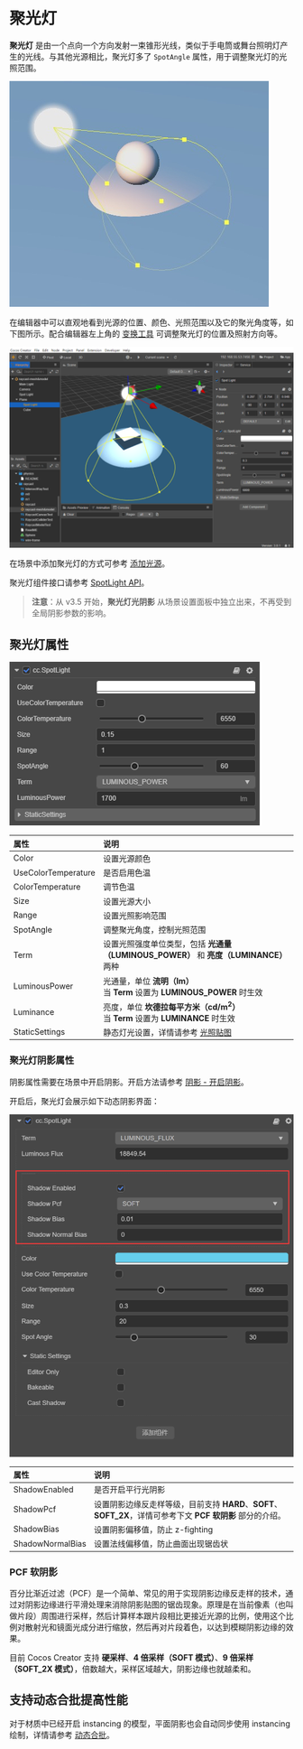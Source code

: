 # 聚光灯

**聚光灯**  是由一个点向一个方向发射一束锥形光线，类似于手电筒或舞台照明灯产生的光线。与其他光源相比，聚光灯多了 `SpotAngle` 属性，用于调整聚光灯的光照范围。

![spotlight](spotlight/spot-light.jpg)

在编辑器中可以直观地看到光源的位置、颜色、光照范围以及它的聚光角度等，如下图所示。配合编辑器左上角的 [变换工具](../../../../editor/toolbar/index.md) 可调整聚光灯的位置及照射方向等。

![spotlight](spotlight/spot-light-scene.jpg)

在场景中添加聚光灯的方式可参考 [添加光源](index.md)。

聚光灯组件接口请参考 [SpotLight API](%__APIDOC__%/zh/class/SpotLight)。

> **注意**：从 v3.5 开始，**聚光灯光阴影** 从场景设置面板中独立出来，不再受到全局阴影参数的影响。

## 聚光灯属性

![image](spotlight/spot-light-prop.png)

| 属性 | 说明 |
| :------ | :--- |
| Color | 设置光源颜色 |
| UseColorTemperature | 是否启用色温 |
| ColorTemperature | 调节色温 |
| Size | 设置光源大小 |
| Range | 设置光照影响范围 |
| SpotAngle | 调整聚光角度，控制光照范围 |
| Term | 设置光照强度单位类型，包括 **光通量（LUMINOUS_POWER）** 和 **亮度（LUMINANCE）** 两种 |
| LuminousPower | 光通量，单位 **流明（lm）**<br>当 **Term** 设置为 **LUMINOUS_POWER** 时生效 |
| Luminance | 亮度，单位 **坎德拉每平方米（cd/m<sup>2</sup>）**<br>当 **Term** 设置为 **LUMINANCE** 时生效 |
| StaticSettings | 静态灯光设置，详情请参考 [光照贴图](../lightmap.md) |

### 聚光灯阴影属性

阴影属性需要在场景中开启阴影。开启方法请参考 [阴影 - 开启阴影](../shadow.md#%E5%BC%80%E5%90%AF%E9%98%B4%E5%BD%B1)。

开启后，聚光灯会展示如下动态阴影界面：

![image](dirlights/spot-light-shadow-prop.png)

| 属性 | 说明 |
| :------ | :-- |
| ShadowEnabled | 是否开启平行光阴影 |
| ShadowPcf | 设置阴影边缘反走样等级，目前支持 **HARD**、**SOFT**、**SOFT_2X**，详情可参考下文 **PCF 软阴影** 部分的介绍。 |
| ShadowBias | 设置阴影偏移值，防止 z-fighting |
| ShadowNormalBias | 设置法线偏移值，防止曲面出现锯齿状 |

### PCF 软阴影

百分比渐近过滤（PCF）是一个简单、常见的用于实现阴影边缘反走样的技术，通过对阴影边缘进行平滑处理来消除阴影贴图的锯齿现象。原理是在当前像素（也叫做片段）周围进行采样，然后计算样本跟片段相比更接近光源的比例，使用这个比例对散射光和镜面光成分进行缩放，然后再对片段着色，以达到模糊阴影边缘的效果。

目前 Cocos Creator 支持 **硬采样**、**4 倍采样（SOFT 模式）**、**9 倍采样（SOFT_2X 模式）**，倍数越大，采样区域越大，阴影边缘也就越柔和。

## 支持动态合批提高性能

对于材质中已经开启 instancing 的模型，平面阴影也会自动同步使用 instancing 绘制，详情请参考 [动态合批](../../../engine/renderable/model-component.md#%E5%85%B3%E4%BA%8E%E5%8A%A8%E6%80%81%E5%90%88%E6%89%B9)。
